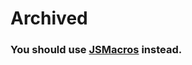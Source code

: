 # Archived
### You should use [JSMacros](https://www.curseforge.com/minecraft/mc-mods/jsmacros) instead.
